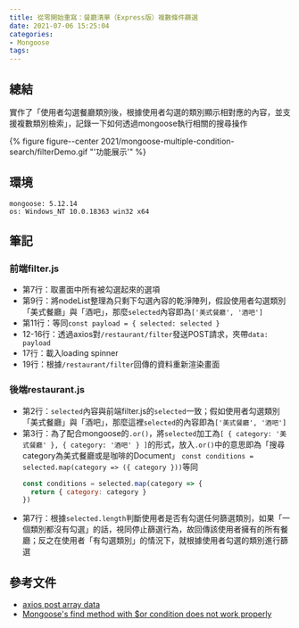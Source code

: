 ```yaml
---
title: 從零開始重寫：餐廳清單（Express版）複數條件篩選
date: 2021-07-06 15:25:04
categories:
- Mongoose
tags:
---
```


## 總結
實作了「使用者勾選餐廳類別後，根據使用者勾選的類別顯示相對應的內容，並支援複數類別檢索」，記錄一下如何透過mongoose執行相關的搜尋操作

{% figure figure--center 2021/mongoose-multiple-condition-search/filterDemo.gif "'功能展示'" %}


## 環境
```
mongoose: 5.12.14
os: Windows_NT 10.0.18363 win32 x64
```

## 筆記
### 前端filter.js
<script src="https://gist.github.com/tzynwang/575200d7844107259bc11c89733f5b2c.js"></script>

- 第7行：取畫面中所有被勾選起來的選項
- 第9行：將nodeList整理為只剩下勾選內容的乾淨陣列，假設使用者勾選類別「美式餐廳」與「酒吧」，那麼`selected`內容即為`['美式餐廳', '酒吧']`
- 第11行：等同`const payload = { selected: selected }`
- 12-16行：透過axios對`/restaurant/filter`發送POST請求，夾帶`data: payload`
- 17行：載入loading spinner
- 19行：根據`/restaurant/filter`回傳的資料重新渲染畫面


### 後端restaurant.js
<script src="https://gist.github.com/tzynwang/6229f2d31c1b7bebf0ce5a6cb9dc3b14.js"></script>

- 第2行：`selected`內容與前端filter.js的`selected`一致；假如使用者勾選類別「美式餐廳」與「酒吧」，那麼這裡`selected`的內容即為`['美式餐廳', '酒吧']`
- 第3行：為了配合mongoose的`.or()`，將`selected`加工為`[ { category: '美式餐廳' }, { category: '酒吧' } ]`的形式，放入`.or()`中的意思即為「搜尋category為美式餐廳或是咖啡的Document」
  `const conditions = selected.map(category => ({ category }))`等同
  ```JavaScript
  const conditions = selected.map(category => {
    return { category: category }
  })
  ```
- 第7行：根據`selected.length`判斷使用者是否有勾選任何篩選類別，如果「一個類別都沒有勾選」的話，視同停止篩選行為，故回傳該使用者擁有的所有餐廳；反之在使用者「有勾選類別」的情況下，就根據使用者勾選的類別進行篩選


## 參考文件
- [axios post array data](https://stackoverflow.com/questions/45072255/axios-post-array-data)
- [Mongoose's find method with $or condition does not work properly](https://stackoverflow.com/questions/7382207/mongooses-find-method-with-or-condition-does-not-work-properly)